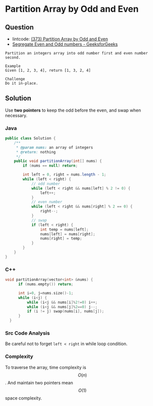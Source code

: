 # Partition Array by Odd and Even

## Question

- lintcode: [(373) Partition Array by Odd and Even](http://www.lintcode.com/en/problem/partition-array-by-odd-and-even/)
- [Segregate Even and Odd numbers - GeeksforGeeks](http://www.geeksforgeeks.org/segregate-even-and-odd-numbers/)

```
Partition an integers array into odd number first and even number second.

Example
Given [1, 2, 3, 4], return [1, 3, 2, 4]

Challenge
Do it in-place.
```

## Solution

Use **two pointers** to keep the odd before the even, and swap when necessary.

### Java

```java
public class Solution {
    /**
     * @param nums: an array of integers
     * @return: nothing
     */
    public void partitionArray(int[] nums) {
        if (nums == null) return;

        int left = 0, right = nums.length - 1;
        while (left < right) {
            // odd number
            while (left < right && nums[left] % 2 != 0) {
                left++;
            }
            // even number
            while (left < right && nums[right] % 2 == 0) {
                right--;
            }
            // swap
            if (left < right) {
                int temp = nums[left];
                nums[left] = nums[right];
                nums[right] = temp;
            }
        }
    }
}
```

### C++

```c++
void partitionArray(vector<int> &nums) {
      if (nums.empty()) return;

      int i=0, j=nums.size()-1;
      while (i<j) {
          while (i<j && nums[i]%2!=0) i++;
          while (i<j && nums[j]%2==0) j--;
          if (i != j) swap(nums[i], nums[j]);
      }
  }
```

### Src Code Analysis

Be careful not to forget `left < right` in while loop condition.

### Complexity

To traverse the array, time complexity is $$O(n)$$. And maintain two pointers mean $$O(1)$$ space complexity.

